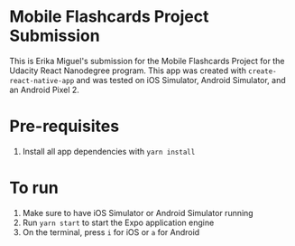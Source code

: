 # Mobile Flashcards Project Submission
This is Erika Miguel's submission for the Mobile Flashcards Project for the Udacity React Nanodegree program. This app was created with `create-react-native-app` and was tested on iOS Simulator, Android Simulator, and an Android Pixel 2.

# Pre-requisites
1. Install all app dependencies with `yarn install`

# To run
1. Make sure to have iOS Simulator or Android Simulator running
2. Run `yarn start` to start the Expo application engine
3. On the terminal, press `i` for iOS or `a` for Android